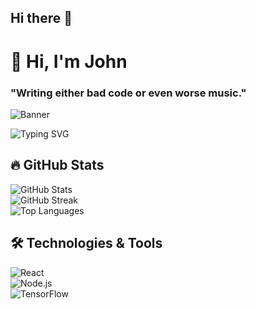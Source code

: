 ## Hi there 👋
# 👋 Hi, I'm John  
### "Writing either bad code or even worse music."  

![Banner](https://your-image-link.com/banner.png)  

![Typing SVG](https://readme-typing-svg.herokuapp.com?size=22&color=F70000&lines=Building+MERN+apps+and+breaking+things)  

## 🔥 GitHub Stats  
![GitHub Stats](https://github-readme-stats.vercel.app/api?username=john123&show_icons=true&theme=dark)  
![GitHub Streak](https://streak-stats.demolab.com/?user=john123&theme=dark)  
![Top Languages](https://github-readme-stats.vercel.app/api/top-langs/?username=john123&layout=compact&theme=dark)  

## 🛠️ Technologies & Tools  
![React](https://img.shields.io/badge/-React-61DAFB?logo=react&logoColor=white&style=for-the-badge)  
![Node.js](https://img.shields.io/badge/-Node.js-339933?logo=node.js&logoColor=white&style=for-the-badge)  
![TensorFlow](https://img.shields.io/badge/-TensorFlow-FF6F00?logo=tensorflow&logoColor=white&style=for-the-badge)  


<!--
**JoSParker/JoSParker** is a ✨ _special_ ✨ repository because its `README.md` (this file) appears on your GitHub profile.

Here are some ideas to get you started:

- 🔭 I’m currently working on ...
- 🌱 I’m currently learning ...
- 👯 I’m looking to collaborate on ...
- 🤔 I’m looking for help with ...
- 💬 Ask me about ...
- 📫 How to reach me: ...
- 😄 Pronouns: ...
- ⚡ Fun fact: ...
-->
